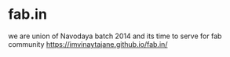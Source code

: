 # fab.in
we are union of Navodaya batch 2014
and its time to serve
for fab community
https://imvinaytajane.github.io/fab.in/
